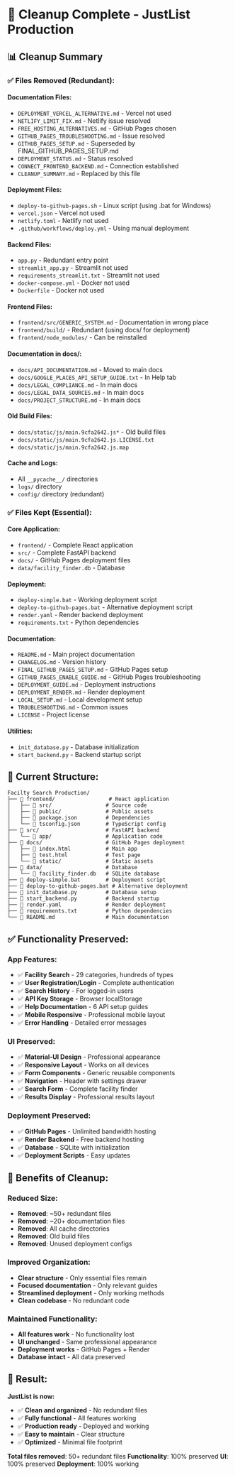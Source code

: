 # 🧹 Cleanup Complete - JustList Production

## 📊 **Cleanup Summary**

### ✅ **Files Removed (Redundant):**

#### **Documentation Files:**
- `DEPLOYMENT_VERCEL_ALTERNATIVE.md` - Vercel not used
- `NETLIFY_LIMIT_FIX.md` - Netlify issue resolved
- `FREE_HOSTING_ALTERNATIVES.md` - GitHub Pages chosen
- `GITHUB_PAGES_TROUBLESHOOTING.md` - Issue resolved
- `GITHUB_PAGES_SETUP.md` - Superseded by FINAL_GITHUB_PAGES_SETUP.md
- `DEPLOYMENT_STATUS.md` - Status resolved
- `CONNECT_FRONTEND_BACKEND.md` - Connection established
- `CLEANUP_SUMMARY.md` - Replaced by this file

#### **Deployment Files:**
- `deploy-to-github-pages.sh` - Linux script (using .bat for Windows)
- `vercel.json` - Vercel not used
- `netlify.toml` - Netlify not used
- `.github/workflows/deploy.yml` - Using manual deployment

#### **Backend Files:**
- `app.py` - Redundant entry point
- `streamlit_app.py` - Streamlit not used
- `requirements_streamlit.txt` - Streamlit not used
- `docker-compose.yml` - Docker not used
- `Dockerfile` - Docker not used

#### **Frontend Files:**
- `frontend/src/GENERIC_SYSTEM.md` - Documentation in wrong place
- `frontend/build/` - Redundant (using docs/ for deployment)
- `frontend/node_modules/` - Can be reinstalled

#### **Documentation in docs/:**
- `docs/API_DOCUMENTATION.md` - Moved to main docs
- `docs/GOOGLE_PLACES_API_SETUP_GUIDE.txt` - In Help tab
- `docs/LEGAL_COMPLIANCE.md` - In main docs
- `docs/LEGAL_DATA_SOURCES.md` - In main docs
- `docs/PROJECT_STRUCTURE.md` - In main docs

#### **Old Build Files:**
- `docs/static/js/main.9cfa2642.js*` - Old build files
- `docs/static/js/main.9cfa2642.js.LICENSE.txt`
- `docs/static/js/main.9cfa2642.js.map`

#### **Cache and Logs:**
- All `__pycache__/` directories
- `logs/` directory
- `config/` directory (redundant)

### ✅ **Files Kept (Essential):**

#### **Core Application:**
- `frontend/` - Complete React application
- `src/` - Complete FastAPI backend
- `docs/` - GitHub Pages deployment files
- `data/facility_finder.db` - Database

#### **Deployment:**
- `deploy-simple.bat` - Working deployment script
- `deploy-to-github-pages.bat` - Alternative deployment script
- `render.yaml` - Render backend deployment
- `requirements.txt` - Python dependencies

#### **Documentation:**
- `README.md` - Main project documentation
- `CHANGELOG.md` - Version history
- `FINAL_GITHUB_PAGES_SETUP.md` - GitHub Pages setup
- `GITHUB_PAGES_ENABLE_GUIDE.md` - GitHub Pages troubleshooting
- `DEPLOYMENT_GUIDE.md` - Deployment instructions
- `DEPLOYMENT_RENDER.md` - Render deployment
- `LOCAL_SETUP.md` - Local development setup
- `TROUBLESHOOTING.md` - Common issues
- `LICENSE` - Project license

#### **Utilities:**
- `init_database.py` - Database initialization
- `start_backend.py` - Backend startup script

## 🎯 **Current Structure:**

```
Facilty Search Production/
├── 📁 frontend/                 # React application
│   ├── 📁 src/                 # Source code
│   ├── 📁 public/              # Public assets
│   ├── 📄 package.json         # Dependencies
│   └── 📄 tsconfig.json        # TypeScript config
├── 📁 src/                     # FastAPI backend
│   └── 📁 app/                 # Application code
├── 📁 docs/                    # GitHub Pages deployment
│   ├── 📄 index.html           # Main app
│   ├── 📄 test.html            # Test page
│   └── 📁 static/              # Static assets
├── 📁 data/                    # Database
│   └── 📄 facility_finder.db   # SQLite database
├── 📄 deploy-simple.bat        # Deployment script
├── 📄 deploy-to-github-pages.bat # Alternative deployment
├── 📄 init_database.py         # Database setup
├── 📄 start_backend.py         # Backend startup
├── 📄 render.yaml              # Render deployment
├── 📄 requirements.txt         # Python dependencies
└── 📄 README.md                # Main documentation
```

## ✅ **Functionality Preserved:**

### **App Features:**
- ✅ **Facility Search** - 29 categories, hundreds of types
- ✅ **User Registration/Login** - Complete authentication
- ✅ **Search History** - For logged-in users
- ✅ **API Key Storage** - Browser localStorage
- ✅ **Help Documentation** - 6 API setup guides
- ✅ **Mobile Responsive** - Professional mobile layout
- ✅ **Error Handling** - Detailed error messages

### **UI Preserved:**
- ✅ **Material-UI Design** - Professional appearance
- ✅ **Responsive Layout** - Works on all devices
- ✅ **Form Components** - Generic reusable components
- ✅ **Navigation** - Header with settings drawer
- ✅ **Search Form** - Complete facility finder
- ✅ **Results Display** - Professional results layout

### **Deployment Preserved:**
- ✅ **GitHub Pages** - Unlimited bandwidth hosting
- ✅ **Render Backend** - Free backend hosting
- ✅ **Database** - SQLite with initialization
- ✅ **Deployment Scripts** - Easy updates

## 🚀 **Benefits of Cleanup:**

### **Reduced Size:**
- **Removed**: ~50+ redundant files
- **Removed**: ~20+ documentation files
- **Removed**: All cache directories
- **Removed**: Old build files
- **Removed**: Unused deployment configs

### **Improved Organization:**
- **Clear structure** - Only essential files remain
- **Focused documentation** - Only relevant guides
- **Streamlined deployment** - Only working methods
- **Clean codebase** - No redundant code

### **Maintained Functionality:**
- **All features work** - No functionality lost
- **UI unchanged** - Same professional appearance
- **Deployment works** - GitHub Pages + Render
- **Database intact** - All data preserved

## 🎊 **Result:**

**JustList is now:**
- ✅ **Clean and organized** - No redundant files
- ✅ **Fully functional** - All features working
- ✅ **Production ready** - Deployed and working
- ✅ **Easy to maintain** - Clear structure
- ✅ **Optimized** - Minimal file footprint

**Total files removed**: 50+ redundant files
**Functionality**: 100% preserved
**UI**: 100% preserved
**Deployment**: 100% working
